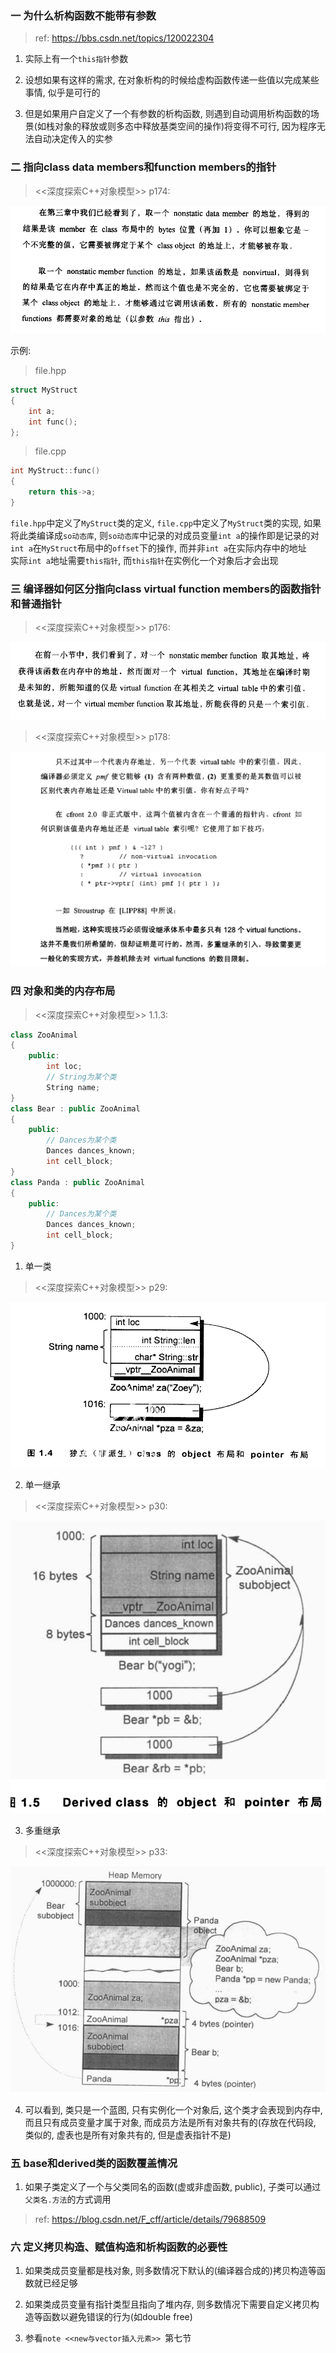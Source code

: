 ### 一 为什么析构函数不能带有参数
>ref:
>https://bbs.csdn.net/topics/120022304<br>

1. 实际上有一个`this指针`参数<br>

2. 设想如果有这样的需求, 在对象析构的时候给虚构函数传递一些值以完成某些事情, 似乎是可行的<br>

3. 但是如果用户自定义了一个有参数的析构函数, 则遇到自动调用析构函数的场景(如栈对象的释放或则多态中释放基类空间的操作)将变得不可行, 因为程序无法自动决定传入的实参<br>

### 二 指向class data members和function members的指针
><<深度探索C++对象模型>> p174:<br>
<img src="img/18.png" />

示例:<br>
>file.hpp<br>
```cpp
struct MyStruct
{
    int a;
    int func();
};
```

>file.cpp<br>
```cpp
int MyStruct::func()
{
    return this->a;
}
```

`file.hpp`中定义了`MyStruct`类的定义, `file.cpp`中定义了`MyStruct`类的实现, 如果将此类编译成`so动态库`, 则`so动态库`中记录的对成员变量`int a`的操作即是记录的对`int a`在`MyStruct`布局中的`offset`下的操作, 而并非`int a`在实际内存中的地址<br>
实际`int a`地址需要`this指针`, 而`this指针`在实例化一个对象后才会出现<br>


### 三 编译器如何区分指向class virtual function members的函数指针和普通指针

><<深度探索C++对象模型>> p176:<br>
<img src="img/26.png" />

><<深度探索C++对象模型>> p178:<br>
<img src="img/27.png" />


### 四 对象和类的内存布局

><<深度探索C++对象模型>> 1.1.3:<br>

```cpp
class ZooAnimal
{
    public:
        int loc;
        // String为某个类
        String name;
}
class Bear : public ZooAnimal
{
    public:
        // Dances为某个类
        Dances dances_known;
        int cell_block;
}
class Panda : public ZooAnimal
{
    public:
        // Dances为某个类
        Dances dances_known;
        int cell_block;
}
```

1. 单一类<br>
><<深度探索C++对象模型>> p29:<br>
<img src="img/28.png" />

2. 单一继承<br>
><<深度探索C++对象模型>> p30:<br>
<img src="img/29.png" />

3. 多重继承<br>
><<深度探索C++对象模型>> p33:<br>
<img src="img/30.png" />

4. 可以看到, 类只是一个蓝图, 只有实例化一个对象后, 这个类才会表现到内存中, 而且只有成员变量才属于对象, 而成员方法是所有对象共有的(存放在代码段, 类似的, 虚表也是所有对象共有的, 但是虚表指针不是)<br>


### 五 base和derived类的函数覆盖情况

1. 如果子类定义了一个与父类同名的函数(虚或非虚函数, public), 子类可以通过`父类名.方法`的方式调用<br>

>ref:
>https://blog.csdn.net/F_cff/article/details/79688509

### 六 定义拷贝构造、赋值构造和析构函数的必要性

1. 如果类成员变量都是栈对象, 则多数情况下默认的(编译器合成的)拷贝构造等函数就已经足够<br>

2. 如果类成员变量有指针类型且指向了堆内存, 则多数情况下需要自定义拷贝构造等函数以避免错误的行为(如double free)<br>

3. 参看`note <<new与vector插入元素>> `第七节<br>